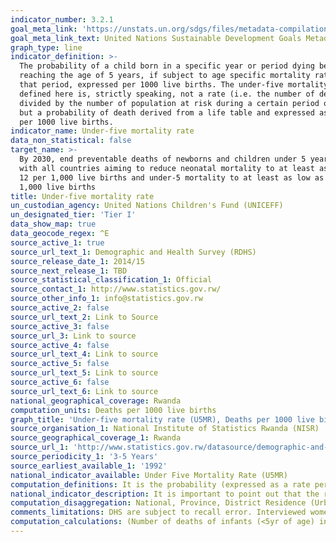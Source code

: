 ```yaml
---
indicator_number: 3.2.1
goal_meta_link: 'https://unstats.un.org/sdgs/files/metadata-compilation/Metadata-Goal-3.pdf '
goal_meta_link_text: United Nations Sustainable Development Goals Metadata (PDF 225 KB)
graph_type: line
indicator_definition: >-
  The probability of a child born in a specific year or period dying before
  reaching the age of 5 years, if subject to age specific mortality rates of
  that period, expressed per 1000 live births. The under-five mortality rate as
  defined here is, strictly speaking, not a rate (i.e. the number of deaths
  divided by the number of population at risk during a certain period of time)
  but a probability of death derived from a life table and expressed as a rate
  per 1000 live births.
indicator_name: Under-five mortality rate
data_non_statistical: false
target_name: >-
  By 2030, end preventable deaths of newborns and children under 5 years of age,
  with all countries aiming to reduce neonatal mortality to at least as low as
  12 per 1,000 live births and under-5 mortality to at least as low as 25 per
  1,000 live births
title: Under-five mortality rate
un_custodian_agency: United Nations Children's Fund (UNICEFF)
un_designated_tier: 'Tier I'
data_show_map: true
data_geocode_regex: ^E
source_active_1: true
source_url_text_1: Demographic and Health Survey (RDHS)
source_release_date_1: 2014/15
source_next_release_1: TBD
source_statistical_classification_1: Official
source_contact_1: http://www.statistics.gov.rw/
source_other_info_1: info@statistics.gov.rw
source_active_2: false
source_url_text_2: Link to Source
source_active_3: false
source_url_3: Link to source
source_active_4: false
source_url_text_4: Link to source
source_active_5: false
source_url_text_5: Link to source
source_active_6: false
source_url_text_6: Link to source
national_geographical_coverage: Rwanda
computation_units: Deaths per 1000 live births
graph_title: 'Under-five mortality rate (U5MR), Deaths per 1000 live births'
source_organisation_1: National Institute of Statistics Rwanda (NISR)
source_geographical_coverage_1: Rwanda
source_url_1: 'http://www.statistics.gov.rw/datasource/demographic-and-health-survey-dhs'
source_periodicity_1: '3-5 Years'
source_earliest_available_1: '1992'
national_indicator_available: Under Five Mortality Rate (U5MR) 
computation_definitions: It is the probability (expressed as a rate per 1000 livebirths) of a child born alive in a specified period dying before reaching the age of five, if subject to current age specific mortality rates. 
national_indicator_description: It is important to point out that the reference period is the five year period preceding the survey date. So, the time point that the rate is referred to is the midpoint of the five year interval.
computation_disaggregation: National, Province, District Residence (Urban and Rural), Sex, Socio economic characteristics of mothers (education, wealth quintiles). 
comments_limitations: DHS are subject to recall error. Interviewed women may omit births and deaths or include stillbirths along with live births. Survey data may also suffer from survivor selection bias and age truncation. Mothers may misreport their children’s birth dates, current ages or ages at death perhaps more so if the child has died. The heaping of deaths at age 12 months is especially common. Age heaping may transfer deaths across the one year boundary and lead to underestimates of infant mortality rates. Fortunately, it has little effect on under five mortality rates, which makes the U5MR a more robust estimate than the infant mortality rate when data are drawn from household surveys.
computation_calculations: (Number of deaths of infants (<5yr of age) in the last 5 years before the survey / Total number of live births in 5 years before the survey)* 1000 
---
```

